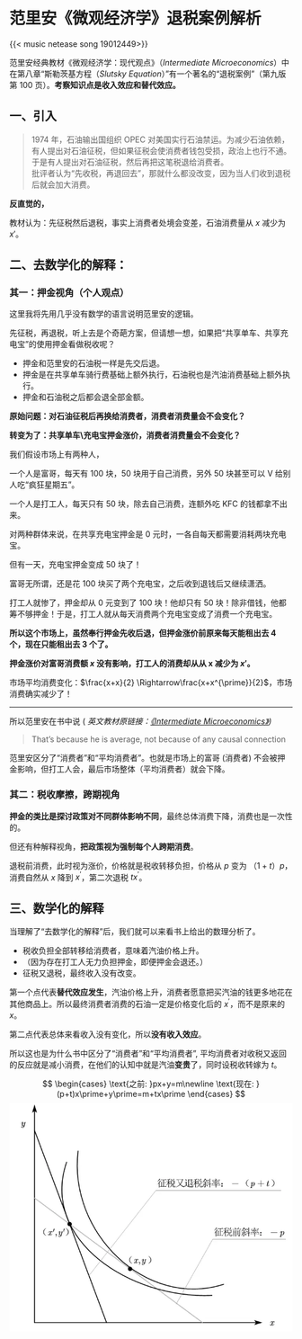 # 范里安《微观经济学》退税案例解析


{{< music netease song 19012449>}} 


范里安经典教材《微观经济学：现代观点》（_Intermediate Microeconomics_）中在第八章“斯勒茨基方程（_Slutsky Equation_）”有一个著名的“退税案例”（第九版第 100 页）。**考察知识点是收入效应和替代效应。**

## **一、引入**

> 1974 年，石油输出国组织 OPEC 对美国实行石油禁运。为减少石油依赖，有人提出对石油征税，但如果征税会使消费者钱包受损，政治上也行不通。于是有人提出对石油征税，然后再把这笔税退给消费者。  
> 批评者认为“先收税，再退回去”，那就什么都没改变，因为当人们收到退税后就会加大消费。

**反直觉的，**

教材认为：先征税然后退税，事实上消费者处境会变差，石油消费量从 $x$ 减少为 $x\prime$。

## **二、去数学化的解释：**

### **其一：押金视角（个人观点）**

这里我将先用几乎没有数学的语言说明范里安的逻辑。

先征税，再退税，听上去是个奇葩方案，但请想一想，如果把“共享单车、共享充电宝”的使用押金看做税收呢？

-   押金和范里安的石油税一样是先交后退。
-   押金是在共享单车骑行费基础上额外执行，石油税也是汽油消费基础上额外执行。
-   押金和石油税之后都会退全部金额。

**原始问题：对石油征税后再换给消费者，消费者消费量会不会变化？**

**转变为了：共享单车\\充电宝押金涨价，消费者消费量会不会变化？**

我们假设市场上有两种人，

一个人是富哥，每天有 100 块，50 块用于自己消费，另外 50 块甚至可以 V 给别人吃“疯狂星期五”。

一个人是打工人，每天只有 50 块，除去自己消费，连额外吃 KFC 的钱都拿不出来。

对两种群体来说，在共享充电宝押金是 0 元时，一各自每天都需要消耗两块充电宝。

但有一天，充电宝押金变成 50 块了！

富哥无所谓，还是花 100 块买了两个充电宝，之后收到退钱后又继续潇洒。

打工人就惨了，押金却从 0 元变到了 100 块！他却只有 50 块！除非借钱，他都筹不够押金！于是，打工人就从每天消费两个充电宝变成了消费一个充电宝。

**所以这个市场上，虽然奉行押金先收后退，但押金涨价前原来每天能租出去 4 个，现在只能租出去 3 个了。**

**押金涨价对富哥消费额 $x$ 没有影响，打工人的消费却从从 x 减少为 $x\prime$。**

市场平均消费变化：$\frac{x+x}{2} \Rightarrow\frac{x+x^{\prime}}{2}$，市场消费确实减少了！

* * *

所以范里安在书中说 ( _英文教材原链接：[《Intermediate Microeconomics》](http://candrafajriananda.lecture.ub.ac.id/files/2017/09/e-books-MICRO-INTERMDEDIATE-ed9-VARIAN.pdf))_

> That’s because he is average, not because of any causal connection

范里安区分了“消费者”和“平均消费者”。也就是市场上的富哥 (消费者) 不会被押金影响，但打工人会，最后市场整体（平均消费者）就会下降。

### 其二：税收摩擦，跨期视角

**押金的类比是探讨政策对不同群体影响不同**，最终总体消费下降，消费也是一次性的。

但还有种解释视角，**把政策视为强制每个人跨期消费**。

退税前消费，此时视为涨价，价格就是税收转移负担，价格从 $p$ 变为 $（1+t）p$，消费自然从 $x$ 降到 $x^\prime$，第二次退税 $tx^\prime$。

## **三、数学化的解释**

当理解了“去数学化的解释”后，我们就可以来看书上给出的数理分析了。

-   税收负担全部转移给消费者，意味着汽油价格上升。
-   （因为存在打工人无力负担押金，即便押金会退还。）
-   征税又退税，最终收入没有改变。

第一个点代表**替代效应发生**，汽油价格上升，消费者愿意把买汽油的钱更多地花在其他商品上。所以最终消费者消费的石油一定是价格变化后的 $x^\prime$，而不是原来的 $x$。

第二点代表总体来看收入没有变化，所以**没有收入效应**。

所以这也是为什么书中区分了“消费者”和“平均消费者”, 平均消费者对收税又返回的反应就是减小消费，在他们的认知中就是汽油**变贵**了，同时设税收转嫁为 $t$。

$$
\begin{cases} \text{之前:   }px+y=m\newline \text{现在:   }(p+t)x\prime+y\prime=m+tx\prime \end{cases}
$$
![示意图](/img/范里安《微观经济学》退税案例解析.zh-cn-20240523101844324.webp)

